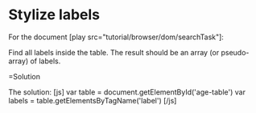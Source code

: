 
# Stylize labels 

For the document [play src="tutorial/browser/dom/searchTask"]:

Find all labels inside the table. The result should be an array (or pseudo-array) of labels.


=Solution

The solution:
[js]
var table = document.getElementById('age-table')
var labels = table.getElementsByTagName('label')
[/js]


